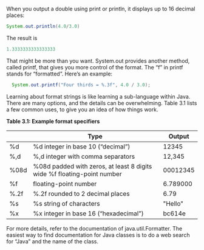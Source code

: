 When you output a double using print or println, it displays up to 16 decimal places:
```java
System.out.println(4.0/3.0)
```

The result is 
```java
1.3333333333333333
```

That might be more than you want. System.out provides another method, called printf, that gives you more control of the format. The “f” in printf stands for “formatted”. Here’s an example:

```java
  System.out.printf("Four thirds = %.3f", 4.0 / 3.0);
```

Learning about format strings is like learning a sub-language within Java. There are many options, and the details can be overwhelming. Table 3.1 lists a few common uses, to give you an idea of how things work.

**Table 3.1: Example format specifiers**

|      | Type                                                                    | Output   |
| ---- | ----------------------------------------------------------------------- | -------- |
| %d   | %d integer in base 10 (“decimal”)                                       | 12345    |
| %,d  | %,d integer with comma separators                                       | 12,345   |
| %08d | %08d padded with zeros, at least 8 digits wide %f floating-point number | 00012345 |
| %f   | floating-point number                                                   | 6.789000 |
| %.2f | %.2f rounded to 2 decimal places                                        | 6.79     |
| %s   | %s string of characters                                                 | "Hello"  |
| %x   | %x integer in base 16 (“hexadecimal”)                                   | bc614e   |
For more details, refer to the documentation of java.util.Formatter. The easiest way to find documentation for Java classes is to do a web search for “Java” and the name of the class.


